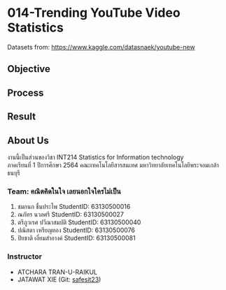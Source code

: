 # 014-Trending YouTube Video Statistics
Datasets from: https://www.kaggle.com/datasnaek/youtube-new

## Objective

## Process

## Result

## About Us
งานนี้เป็นส่วนของวิชา INT214 Statistics for Information technology <br/> ภาคเรียนที่ 1 ปีการศึกษา 2564 คณะเทคโนโลยีสารสนเทศ มหาวิทยาลัยเทคโนโลยีพระจอมเกล้าธนบุรี
### Team: คณิตคิดในใจ เลยนอกใจใครไม่เป็น
1. ชมกนก ชื่นประไพ   StudentID: 63130500016
2. ณภัทร นวลศรี      StudentID: 63130500027
3. ตรีภูวเรศ ปวีณาสมบัติ StudentID: 63130500040
4. ปณิสตา เหรียญทอง  StudentID: 63130500076
5. ปิยชาติ เอี่ยมสำอางค์ StudentID: 63130500081

### Instructor
- ATCHARA TRAN-U-RAIKUL
- JATAWAT XIE (Git: [safesit23](https://github.com/safesit23))



